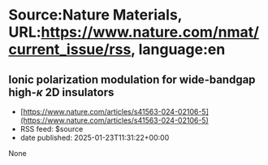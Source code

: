 # Source:Nature Materials, URL:https://www.nature.com/nmat/current_issue/rss, language:en

## Ionic polarization modulation for wide-bandgap high-<i>κ</i> 2D insulators
 - [https://www.nature.com/articles/s41563-024-02106-5](https://www.nature.com/articles/s41563-024-02106-5)
 - RSS feed: $source
 - date published: 2025-01-23T11:31:22+00:00

None

